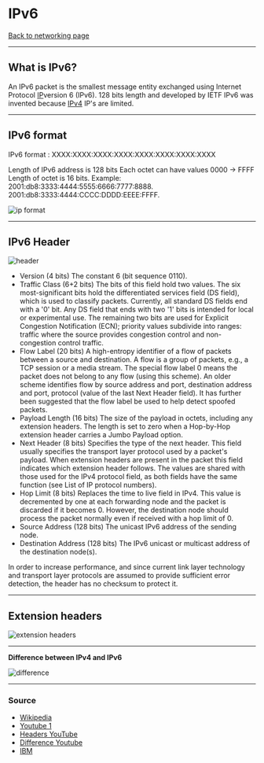 # IPv6
[Back to networking page](../index.md)

---

## What is IPv6?
An IPv6 packet is the smallest message entity exchanged using Internet Protocol [IP](Protocols/IP.md)version 6 (IPv6). 128 bits length and developed by IETF IPv6 was invented because [IPv4](Protocols/IPv4.md) IP's are limited.

---

## IPv6 format
IPv6 format : XXXX:XXXX:XXXX:XXXX:XXXX:XXXX:XXXX:XXXX

Length of IPv6 address is 128 bits
Each octet can have values 0000 -> FFFF 
Length of octet is 16 bits.
Example:
2001:db8:3333:4444:5555:6666:7777:8888. 2001:db8:3333:4444:CCCC:DDDD:EEEE:FFFF.

![ip format](https://www.redhat.com/sysadmin/sites/default/files/styles/embed_medium/public/2019-09/IPv6%20addresses.png?itok=AlrTREni)

---

## IPv6 Header
![header](https://upload.wikimedia.org/wikipedia/commons/6/6b/IPv6_header_rv1.png)

- Version (4 bits)
	The constant 6 (bit sequence 0110).
- Traffic Class (6+2 bits)
	The bits of this field hold two values. The six most-significant bits hold the differentiated services field (DS field), which is used to classify packets. Currently, all standard DS fields end with a '0' bit. Any DS field that ends with two '1' bits is intended for local or experimental use.
	The remaining two bits are used for Explicit Congestion Notification (ECN); priority values subdivide into ranges: traffic where the source provides congestion control and non-congestion control traffic.
- Flow Label (20 bits)
	A high-entropy identifier of a flow of packets between a source and destination. A flow is a group of packets, e.g., a TCP session or a media stream. The special flow label 0 means the packet does not belong to any flow (using this scheme). An older scheme identifies flow by source address and port, destination address and port, protocol (value of the last Next Header field). It has further been suggested that the flow label be used to help detect spoofed packets.
- Payload Length (16 bits)
	The size of the payload in octets, including any extension headers. The length is set to zero when a Hop-by-Hop extension header carries a Jumbo Payload option.
- Next Header (8 bits)
	Specifies the type of the next header. This field usually specifies the transport layer protocol used by a packet's payload. When extension headers are present in the packet this field indicates which extension header follows. The values are shared with those used for the IPv4 protocol field, as both fields have the same function (see List of IP protocol numbers).
- Hop Limit (8 bits)
	Replaces the time to live field in IPv4. This value is decremented by one at each forwarding node and the packet is discarded if it becomes 0. However, the destination node should process the packet normally even if received with a hop limit of 0.
- Source Address (128 bits)
	The unicast IPv6 address of the sending node.
- Destination Address (128 bits)
	The IPv6 unicast or multicast address of the destination node(s).


In order to increase performance, and since current link layer technology and transport layer protocols are assumed to provide sufficient error detection, the header has no checksum to protect it.

---

## Extension headers
![extension headers](https://media.geeksforgeeks.org/wp-content/uploads/next-header-2.png)

---

**Difference between IPv4 and IPv6**

![difference](https://4.bp.blogspot.com/-pBo1LxiPYoE/WNOgKMJmBII/AAAAAAAAAeY/D_kfnwJQYIAc74IFyxcjgQJ489ZsFtf-gCLcB/s1600/p4.png)

---

### Source
- [Wikipedia](https://en.wikipedia.org/wiki/IPv6_packet)
- [Youtube 1](https://youtu.be/1GbJUAcHfKU)
- [Headers YouTube ](https://youtu.be/ukEJ3V7iX94)
- [Difference Youtube](https://youtu.be/MYYaeu_qiH4)
- [IBM](https://www.ibm.com/docs/en/ts4500-tape-library?topic=functionality-ipv4-ipv6-address-formats)